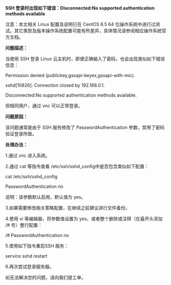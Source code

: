 **SSH 登录时出现如下错误：Disconnected:No supported authentication methods available**

注意：本文相关 Linux 配置及说明已在 CentOS 6.5 64 位操作系统中进行过测试。其它类型及版本操作系统配置可能有所差异，具体情况请参阅相应操作系统官方文档。

**问题描述：**

当使用 SSH 登录 Linux 云主机时，即便正确输入了密码，也会出现类似如下错误信息：

Permission denied (publickey,gssapi-keyex,gssapi-with-mic).

sshd[10826]: Connection closed by 192.168.0.1.

Disconnected:No supported authentication methods available.

但相同用户，通过 vnc 可以正常登录。

**问题原因：**

该问题通常是由于 SSH 服务修改了 PasswordAuthentication 参数，禁用了密码验证登录所致。

**处理办法：**

1.通过 vnc 进入系统。

2.通过 cat 等指令查看 /etc/ssh/sshd_config中是否包含类似如下配置：

cat /etc/ssh/sshd_config

PasswordAuthentication no

说明：该参数默认启用，默认值为 yes。

3.如果需要修改相关策略配置，在继续之前建议进行文件备份。

4.使用 vi 等编辑器，将参数值设置为 yes，或者整个删除或注释（在最开头添加 /# 号）整行配置：

/# PasswordAuthentication no

5.使用如下指令重启SSH 服务：

service sshd restart

6.再次尝试登录服务器。

如无法解决您的问题，请向我们提工单。